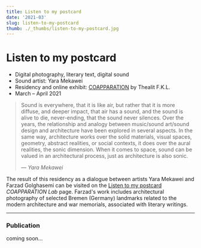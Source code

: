 ```yaml
---
title: Listen to my postcard
date: '2021-03'
slug: listen-to-my-postcard
thumb: ./_thumbs/listen-to-my-postcard.jpg
---
```


# Listen to my postcard

- Digital photography, literary text, digital sound
- Sound artist: Yara Mekawei
- Residency and online exhibit: [COAPPARATION](https://thealit.de/en/lab_coapparation) by Thealit F.K.L.
- March – April 2021

> Sound is everywhere, that it is like air, but rather that it is more diffuse, and deeper impact, that air has a sound, and the sound is alive to die, never-ending, that the sound never silences. Over the years, the relationship and analogy between music/sound art/sound design and architecture have been explored in several aspects. In the same way, architecture works over the solid materials, visual spaces, geometry, abstract realities, or social contexts, it does over the aural realities, the sonic dimension. When it comes to space, sound can be valued in an architectural process, just as architecture is also sonic.
>
> — *Yara Mekawei*

<div class="gallery postcard" data-credits="Bremen 2020-21 © Farzad Golghasemi"></div>

The result of this residency as a dialogue between artists Yara Mekawei and Farzad Golghasemi can be visited on the [Listen to my postcard](https://www.thealit.de/lab/coapparation/en/listen-to-my-postcard) *COAPPARATION Lab* page. Farzad's work includes architectural photography of selected Bremen (Germany) landmarks related to the modern architecture and war memorials, associated with literary writings.

<div class="gallery postcard-web" data-credits="Screen captures from COAPPARATION LAB's Virtuales Arbeitszimmer"></div>

<hr>

### Publication

coming soon...
